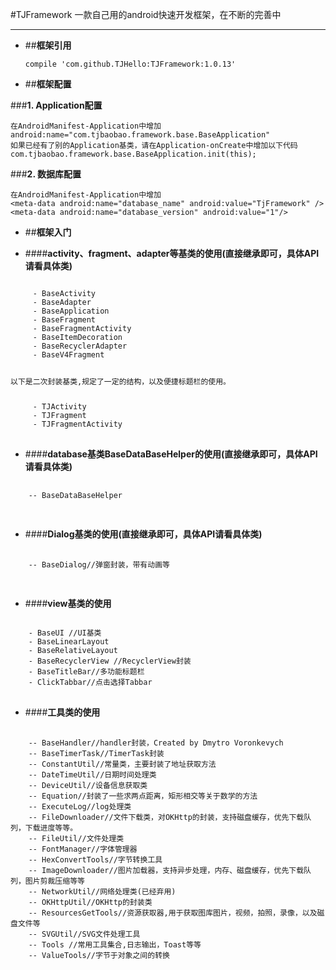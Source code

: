 #TJFramework
一款自己用的android快速开发框架，在不断的完善中
- - -
- ##**框架引用**

      compile 'com.github.TJHello:TJFramework:1.0.13'

- ##**框架配置**

###**1. Application配置**

    在AndroidManifest-Application中增加
    android:name="com.tjbaobao.framework.base.BaseApplication"
    如果已经有了别的Application基类，请在Application-onCreate中增加以下代码
    com.tjbaobao.framework.base.BaseApplication.init(this);
    
###**2. 数据库配置**

    在AndroidManifest-Application中增加
    <meta-data android:name="database_name" android:value="TjFramework" />
    <meta-data android:name="database_version" android:value="1"/>
    
- ##**框架入门**

+ ####**activity、fragment、adapter等基类的使用(直接继承即可，具体API请看具体类)**
<pre>
<code>
     - BaseActivity
     - BaseAdapter
     - BaseApplication
     - BaseFragment
     - BaseFragmentActivity
     - BaseItemDecoration
     - BaseRecyclerAdapter
     - BaseV4Fragment
     <p>以下是二次封装基类,规定了一定的结构，以及便捷标题栏的使用。</p>
     - TJActivity
     - TJFragment
     - TJFragmentActivity
</code>
</pre>
 + ####**database基类BaseDataBaseHelper的使用(直接继承即可，具体API请看具体类)**
 
 <pre>
 <code>
    -- BaseDataBaseHelper
 </code>
 </pre>

 + ####**Dialog基类的使用(直接继承即可，具体API请看具体类)**

 <pre>
 <code>
    -- BaseDialog//弹窗封装，带有动画等
 </code>
 </pre>

 + ####**view基类的使用**

<pre>
<code>
    - BaseUI //UI基类
    - BaseLinearLayout
    - BaseRelativeLayout
    - BaseRecyclerView //RecyclerView封装
    - BaseTitleBar//多功能标题栏
    - ClickTabbar//点击选择Tabbar
</code>
</pre>

 + ####**工具类的使用**

 <pre>
 <code>
    -- BaseHandler//handler封装，Created by Dmytro Voronkevych
    -- BaseTimerTask//TimerTask封装
    -- ConstantUtil//常量类，主要封装了地址获取方法
    -- DateTimeUtil//日期时间处理类
    -- DeviceUtil//设备信息获取类
    -- Equation//封装了一些求两点距离，矩形相交等关于数学的方法
    -- ExecuteLog//log处理类
    -- FileDownloader//文件下载类，对OKHttp的封装，支持磁盘缓存，优先下载队列，下载进度等等。
    -- FileUtil//文件处理类
    -- FontManager//字体管理器
    -- HexConvertTools//字节转换工具
    -- ImageDownloader//图片加载器，支持异步处理，内存、磁盘缓存，优先下载队列，图片剪裁压缩等等
    -- NetworkUtil//网络处理类(已经弃用)
    -- OKHttpUtil//OKHttp的封装类
    -- ResourcesGetTools//资源获取器,用于获取图库图片，视频，拍照，录像，以及磁盘文件等
    -- SVGUtil//SVG文件处理工具
    -- Tools //常用工具集合,日志输出，Toast等等
    -- ValueTools//字节于对象之间的转换
 </code>
 </pre>
